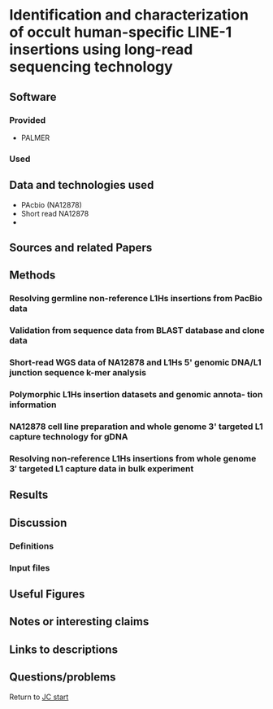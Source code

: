 # Identification and characterization of occult human-specific LINE-1 insertions using long-read sequencing technology

## Software 

### Provided
- PALMER
### Used 

## Data and technologies used
- PAcbio (NA12878)
- Short read NA12878
- 


## Sources and related Papers

## Methods

### Resolving germline non-reference L1Hs insertions from PacBio data
### Validation from sequence data from BLAST database and clone data
### Short-read WGS data of NA12878 and L1Hs 5' genomic DNA/L1 junction sequence k-mer analysis
### Polymorphic L1Hs insertion datasets and genomic annota- tion information
### NA12878 cell line preparation and whole genome 3' targeted L1 capture technology for gDNA
### Resolving non-reference L1Hs insertions from whole genome 3′ targeted L1 capture data in bulk experiment

## Results

## Discussion



### Definitions

### Input files

## Useful Figures



## Notes or interesting claims

## Links to descriptions

## Questions/problems

Return to [JC start](../../)
